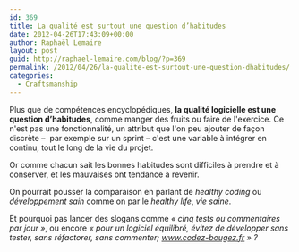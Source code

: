 ```yaml
---
id: 369
title: La qualité est surtout une question d’habitudes
date: 2012-04-26T17:43:09+00:00
author: Raphaël Lemaire
layout: post
guid: http://raphael-lemaire.com/blog/?p=369
permalink: /2012/04/26/la-qualite-est-surtout-une-question-dhabitudes/
categories:
  - Craftsmanship
---
```

Plus que de compétences encyclopédiques, **la qualité logicielle est une question d’habitudes**, comme manger des fruits ou faire de l'exercice. Ce n'est pas une fonctionnalité, un attribut que l'on peu ajouter de façon discrète –  par exemple sur un sprint – c'est une variable à intégrer en continu, tout le long de la vie du projet.

Or comme chacun sait les bonnes habitudes sont difficiles à prendre et à conserver, et les mauvaises ont tendance à revenir.

On pourrait pousser la comparaison en parlant de _healthy coding_ ou _développement sain_ comme on par le _healthy life_, _vie saine_.

Et pourquoi pas lancer des slogans comme _« cinq tests ou commentaires par jour »_, ou encore _« pour un logiciel équilibré, évitez de développer sans tester, sans réfactorer, sans commenter; www.codez-bougez.fr » ?_